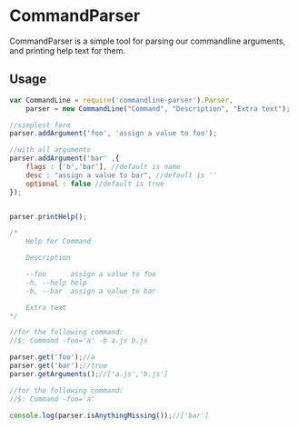 CommandParser
============

CommandParser is a simple tool for parsing our commandline arguments, and printing help text for them.

## Usage

```js
var CommandLine = require('commandline-parser').Parser,
	parser = new CommandLine("Command", "Description", "Extra text");

//simplest form
parser.addArgument('foo', 'assign a value to foo');

//with all arguments
parser.addArgument('bar' ,{
	flags : ['b','bar'], //default is name
	desc : "assign a value to bar", //default is ''
	optional : false //default is true
});


parser.printHelp();

/*
	Help for Command

	Description

	--foo      assign a value to foo
	-h, --help help
	-b, --bar  assign a value to bar

	Extra text
*/

//for the following command:
//$: Command -foo='a' -b a.js b.js

parser.get('foo');//a
parser.get('bar');//true
parser.getArguments();//['a.js','b.js']

//for the following command:
//$: Command -foo='a'

console.log(parser.isAnythingMissing());//['bar']
```
